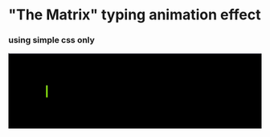 
<h1>"The Matrix" typing animation effect</h1>
<h3>using simple css only</h3>


<img src="https://github.com/LukeNorris/typing-text-animation/blob/master/gif-intro%20(1).gif" height="150px" width ="1150px" />

